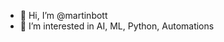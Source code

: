 - 👋 Hi, I’m @martinbott
- 👀 I’m interested in AI, ML, Python, Automations

<!---
martinbott/martinbott is a ✨ special ✨ repository because its `README.md` (this file) appears on your GitHub profile.
You can click the Preview link to take a look at your changes.
--->
